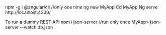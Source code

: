 npm -g i @angular/cli  //only one time
ng new MyApp
Cd MyApp
Ng serve
http://localhost:4200/

To run a dummy REST API 
npm i json-server    //run only once
MyApp> json-server  --watch  db.json


